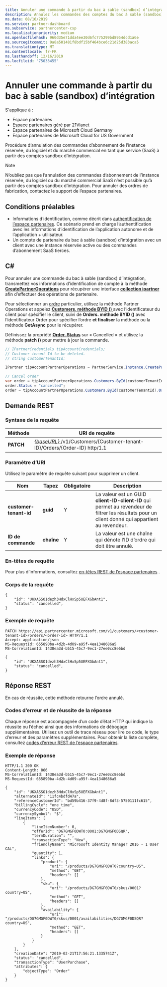 ```yaml
---
title: Annuler une commande à partir du bac à sable (sandbox) d’intégration
description: Annulez les commandes des comptes du bac à sable (sandbox) d’intégration.
ms.date: 08/16/2019
ms.service: partner-dashboard
ms.subservice: partnercenter-csp
ms.localizationpriority: medium
ms.openlocfilehash: 960d35e71dda4ee30d6fc775299bd8954dcd1a6e
ms.sourcegitcommit: 9a8a501481f8bdf15bf464bce6c21d25d383aca5
ms.translationtype: MT
ms.contentlocale: fr-FR
ms.lasthandoff: 12/16/2019
ms.locfileid: "75033455"
---
```

# <a name="cancel-an-order-from-the-integration-sandbox"></a>Annuler une commande à partir du bac à sable (sandbox) d’intégration

S'applique à :

- Espace partenaires
- Espace partenaires géré par 21Vianet
- Espace partenaires de Microsoft Cloud Germany
- Espace partenaires de Microsoft Cloud for US Government

Procédure d’annulation des commandes d’abonnement de l’instance réservée, du logiciel et du marché commercial en tant que service (SaaS) à partir des comptes sandbox d’intégration.

>[!NOTE]
>N’oubliez pas que l’annulation des commandes d’abonnement de l’instance réservée, du logiciel ou du marché commercial SaaS n’est possible qu’à partir des comptes sandbox d’intégration. Pour annuler des ordres de fabrication, contactez le support de l’espace partenaires.

## <a name="prerequisites"></a>Conditions préalables

- Informations d’identification, comme décrit dans [authentification de l’espace partenaires](partner-center-authentication.md). Ce scénario prend en charge l’authentification avec les informations d’identification de l’application autonome et de l’application + utilisateur.
- Un compte de partenaire du bac à sable (sandbox) d’intégration avec un client avec une instance réservée active ou des commandes d’abonnement SaaS tierces.

## <a name="c"></a>C#

Pour annuler une commande du bac à sable (sandbox) d’intégration, transmettez vos informations d’identification de compte à la méthode [**CreatePartnerOperations**](https://docs.microsoft.com/dotnet/api/microsoft.store.partnercenter.partnerservice.instance) pour récupérer une interface [**collection ipartner**](https://docs.microsoft.com/dotnet/api/microsoft.store.partnercenter.ipartner) afin d’effectuer des opérations de partenaire.

Pour sélectionner un [ordre](order-resources.md#order) particulier, utilisez la méthode Partner Operations et appelez [**Customers. méthode BYID ()** ](https://docs.microsoft.com/dotnet/api/microsoft.store.partnercenter.customers.icustomercollection.byid) avec l’identificateur du client pour spécifier le client, suivi de **Orders. méthode BYID ()** avec l’identificateur Order pour spécifier l’ordre **et finaliser** la méthode ou la méthode **GetAsync** pour le récupérer.

Définissez la propriété [**Order. Status**](order-resources.md#order) sur « Cancelled » et utilisez la méthode **patch ()** pour mettre à jour la commande.

``` csharp
// IPartnerCredentials tipAccountCredentials;
// Customer tenant Id to be deleted.
// string customerTenantId;

IPartner tipAccountPartnerOperations = PartnerService.Instance.CreatePartnerOperations(tipAccountCredentials);

// Cancel order
var order = tipAccountPartnerOperations.Customers.ById(customerTenantId).Orders.ById(orderId).Get();
order.Status = "cancelled";
order = tipAccountPartnerOperations.Customers.ById(customerTenantId).Orders.ById(orderId).Patch(order);

```

## <a name="rest-request"></a>Demande REST

### <a name="request-syntax"></a>Syntaxe de la requête

| Méthode     | URI de requête                                                                            |
|------------|----------------------------------------------------------------------------------------|
| **PATCH** | [ *{baseURL}* ](partner-center-rest-urls.md)/v1/Customers/{Customer-tenant-ID}/Orders/{Order-ID} http/1.1 |

### <a name="uri-parameter"></a>Paramètre d’URI

Utilisez le paramètre de requête suivant pour supprimer un client.

| Nom                   | Tapez     | Obligatoire | Description                                                                                                                                            |
|------------------------|----------|----------|--------------------------------------------------------------------------------------------------------------------------------------------------------|
| **customer-tenant-id** | **guid** | Y        | La valeur est un GUID **client-ID-client-ID** qui permet au revendeur de filtrer les résultats pour un client donné qui appartient au revendeur. |
| **ID de commande** | **chaîne** | Y        | La valeur est une chaîne qui dénote l’ID d’ordre qui doit être annulé. |

### <a name="request-headers"></a>En-têtes de requête

Pour plus d’informations, consultez [en-têtes REST de l’espace partenaires](headers.md) .

### <a name="request-body"></a>Corps de la requête
```http
{  
    "id": "UKXASSO1dezh3HdxClHxSp5UEFXGbAnt1",  
    "status": "cancelled",  
}
```

### <a name="request-example"></a>Exemple de requête

```http
PATCH https://api.partnercenter.microsoft.com/v1/customers/<customer-tenant-id>/orders/<order-id> HTTP/1.1
Accept: application/json
MS-RequestId: 655890ba-4d2b-4d09-a95f-4ea1348686a5
MS-CorrelationId: 1438ea3d-b515-45c7-9ec1-27ee0cc8e6bd

{
    "id": "UKXASSO1dezh3HdxClHxSp5UEFXGbAnt1",
    "status": "cancelled",
}
```

## <a name="rest-response"></a>Réponse REST

En cas de réussite, cette méthode retourne l’ordre annulé.

### <a name="response-success-and-error-codes"></a>Codes d’erreur et de réussite de la réponse

Chaque réponse est accompagnée d’un code d’état HTTP qui indique la réussite ou l’échec ainsi que des informations de débogage supplémentaires. Utilisez un outil de trace réseau pour lire ce code, le type d’erreur et des paramètres supplémentaires. Pour obtenir la liste complète, consultez [codes d’erreur REST de l’espace partenaires](error-codes.md).

### <a name="response-example"></a>Exemple de réponse

```http
HTTP/1.1 200 OK
Content-Length: 866
MS-CorrelationId: 1438ea3d-b515-45c7-9ec1-27ee0cc8e6bd
MS-RequestId: 655890ba-4d2b-4d09-a95f-4ea1348686a5

{
    "id": "UKXASSO1dezh3HdxClHxSp5UEFXGbAnt1",
    "alternateId": "11fc4bdfd47a",
    "referenceCustomerId": "bd59b416-37f9-4d8f-8df3-5750111fc615",
    "billingCycle": "one_time",
    "currencyCode": "USD",
    "currencySymbol": "$",
    "lineItems": [
        {
            "lineItemNumber": 0,
            "offerId": "DG7GMGF0DWT0:0001:DG7GMGF0DSQR",
            "termDuration": "",
            "transactionType": "New",
            "friendlyName": "Microsoft Identity Manager 2016 - 1 User CAL",
            "quantity": 1,
            "links": {
                "product": {
                    "uri": "/products/DG7GMGF0DWT0?country=US",
                    "method": "GET",
                    "headers": []
                },
                "sku": {
                    "uri": "/products/DG7GMGF0DWT0/skus/0001?country=US",
                    "method": "GET",
                    "headers": []
                },
                "availability": {
                    "uri": "/products/DG7GMGF0DWT0/skus/0001/availabilities/DG7GMGF0DSQR?country=US",
                    "method": "GET",
                    "headers": []
                }
            }
        }
    ],
    "creationDate": "2019-02-21T17:56:21.1335741Z",
    "status": "cancelled",
    "transactionType": "UserPurchase",
    "attributes": {
        "objectType": "Order"
    }
}
```
